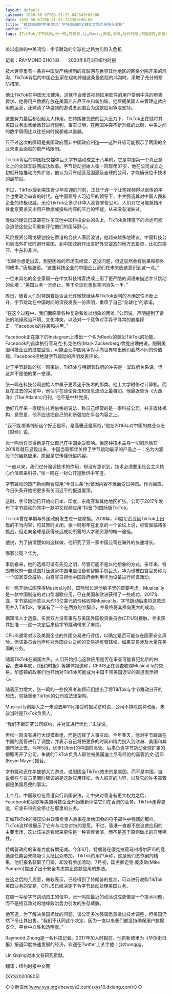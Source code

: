 ```yaml
---
layout: default
Lastmod: 2020-08-07T06:21:25.842649+00:00
date: 2020-08-07T06:21:23.773388+00:00
title: "难以逾越的中美鸿沟：字节跳动的全球化之路为何陷入危机"
author: ""
tags: [TikTok,字节跳动,张一鸣,特朗普,ly,Music,朱骏,业务,纽约时报,中国政府,新语丝]
---
```


难以逾越的中美鸿沟：字节跳动的全球化之路为何陷入危机

记者：RAYMOND ZHONG　　2020年8月3日纽约时报

技术世界里有一条将中国受严格控制的互联网与世界其他地区的网络分隔开来的鸿沟，TikTok背后的中国企业家在起初跨越这条最危险的鸿沟时，采取了充分的预防措施。

他让TikTok在中国无法使用，这就不会使该视频应用软件的用户受到中共的审查要求。他将用户数据存放在美国弗吉尼亚州和新加坡。他雇佣美国人来管理这款应用的运营，还聘请了华盛顿的游说者到国会为这款应用争取支持。

这些努力最后都没起太大作用。在特朗普总统的巨大压力下，TikTok正在就将其美国业务出售给微软进行谈判。事实证明，在两国冲突不断升级的此刻，中美之间的数字隔阂比以往任何时候都难以逾越。

只不过这次的障碍是美国政府而非中国政府制造——这种升级可能预示了两国的企业未来会面临的更严格限制。

TikTok背后的中国社交媒体巨头字节跳动成立于八年前，它是中国第一个真正意义上的全球互联网成功故事。字节跳动创始人张一鸣现年37岁，他在公司成立之初就开始推动海外扩张，他认为只有经营范围遍及全球的公司，才能确保位于技术的最前沿。

不过，TikTok受到美国青少年欢迎的时刻，正处于连一个让短视频得以疯传的平台也受政治审查的时代。在中国领导人习近平的领导下，中共强调其对中国人民和企业的终极权威。无论TikTok让多少非华人高管掌管公司，人们对它可能抵挡不住北京要求交出用户数据或操纵内容的压力的怀疑，从来没有消失过。

类似的疑云已笼罩在许多其他中国科技企业的头上。TikTok急转直下的命运可能会迫使这些公司重新评估他们的国际野心。

风险投资公司戈壁创投在香港的合伙人唐启波说，他越来越多地建议，中国科技公司到海外扩张时避开美国，到中国政府作出友好外交姿态的地方去投资，比如东南亚、中东和非洲。

“如果你想走出去，到更困难的市场去经营，这没问题，但这显然会有后果和额外的成本，”唐启波说。“这些科技企业的中国企业家们在未来应该意识到这一点。”

一位未具名的企业家周一在中文科技博客虎嗅上用了更严酷的词语来描述字节跳动的处境：“美国业务一旦终止，等于全球化想象空间消失一半。”

周日，随着人们对特朗普是否会允许微软继续与TikTok谈判的不确定性不断上升，字节跳动在中国时间的深夜发表一份声明，重申了自己“全球化”的承诺。

“在这个过程中，我们面临着各种复杂和难以想象的困难，”公司说。声明提到了紧张的地缘政治环境、文化冲突，以及对一个竞争对手异乎寻常的直接抨击，“Facebook的抄袭和抹黑。”

Facebook正在旗下的Instagram上推出一个名为Reels的类似TikTok的功能。Facebook的首席执行官马克·扎克伯格(Mark Zuckerberg)曾提出理由说，削弱美国科技企业的过度监管，可能会让中国竞争对手向世界输出他们截然不同的价值观。Facebook拒绝就字节跳动的声明发表评论。

对于字节跳动的张一鸣来说，TikTok与特朗普政府的冲突是一堂政府关系课，但这并不是他的第一堂课。

张一鸣在科技公司创始人中属于更着迷于技术的那类。他上大学时修过计算机，而且在过去的采访中，他似乎在谈论算法和信息流动上最自如。他最近告诉《大西洋》(The Atlantic)月刊，他不是中共党员。

他好几年来一直模仿扎克伯格的说法，称自己经营的是一家科技公司，并非媒体机构，意思是，他不应该把自己的判断强加在平台内容之上。

“我不能准确判断这个好还是坏，是高雅还是庸俗，”他在2016年对中国的商业杂志《财经》说。

张一鸣也许觉得他是在让自己在中国免受影响。但这种技术主导一切的危险在2018年就已显现出来，中国当局那年关停了字节跳动最早的产品之一：名为内涵段子的幽默应用，原因是它传播低俗内容。

“一直以来，我们过分强调技术的作用，却没有意识到，技术必须要用社会主义核心价值观来引导，”张一鸣在一封公开道歉信中写道。

字节跳动的热门新闻聚合应用“今日头条”也曾因内容不雅而受过抨击。作为回应，今日头条开始把更多有关习近平的报道置顶。

这时，字节跳动已开始向日本、印度、东南亚和其他地区扩张。公司于2017年发布了字节跳动的其中一款中文视频应用“抖音”的国际版TikTok。

TikTok曾在早期与外国政府发生过一些摩擦。2018年，印度尼西亚因TikTok上出现的不当内容，将其暂时关闭。张一鸣那年在北京的一个论坛上说，尽管面临诸多挑战，但走向全球是获得长远成功所需的人才和资源的唯一途径。

他说，为了搞清楚如何这样做，他研究了另一家中国公司在海外的快速增长。

哪家公司？华为。

事后看来，他的选择可谓有先见之明，尽管可能不是以他想象的方式。多年来，特朗普政府一直试图打压这家中国电信设备和智能手机巨头。华为也被白宫官员称为一个国家安全威胁，白宫官员担忧中国政府会利用华为设备进行间谍活动。

张一鸣开始试图获得Musical.ly时，国际增长是他脑子里的首要考虑。Musical.ly是一款中国制造的对口型唱歌应用，已在美国和欧洲获得了一些成功。2017年底，字节跳动同意以大约10亿美元的价格收购Musical.ly。字节跳动后来将这款应用并入TikTok，使其有了一个在西方的立脚点，并最终将其推向更大的成功。

据知情人士透露，买卖双方没有事先与美国外国投资委员会(CFIUS)接触，寻求获其批准——这一决定后来给字节跳动带来了麻烦。

CFIUS通常对涉及美国企业的外国交易进行评估，以确定是否可能存在国家安全风险。但该委员会也声称对外国企业之间的交易拥有管辖权，如果交易涉及大量在美国的业务。

随着TikTok在美国大热，人们开始担心这款应用是否在审查可能冒犯北京的内容。去年年底，《纽约时报》等媒体报道称，CFIUS正在调查收购Musical.ly的交易。华盛顿的政客们也开始对TikTok可能成为中国干预美国选举的渠道表示担心。

随着压力增大，张一鸣的一些投资者和顾问们提出了将TikTok与字节跳动分开的想法，包括重组TikTok的公司或法律架构。

Musical.ly创始人之一朱骏去年11月接受时报采访时说，公司不排除这种改组，朱骏当时是TikTok负责人。

“我们不断研究公司结构，并对其进行优化，”朱骏说。

但张一鸣没有进行大规模重组，而是选择了人事变动。今年春天，他对字节跳动在中国的高管进行了调整，并表示自己将把更多的时间和精力投入到欧洲、美国和其他市场上去。今年5月，优步(Uber)的中国前高管、后来负责字节跳动全球扩张的柳甄离开了公司。朱骏的TikTok负责人职位被美国迪士尼有经验的高管凯文·迈耶(Kevin Mayer)接替。

字节跳动还在华盛顿大力游说，说服国会TikTok效忠的是美国，而不是中国。游说者在与议员见面时强调的是这款应用轻松、令人振奋的内容，以及它的许多高管都是美国居民的事实。

上个月，中国政府在香港实行新国安法，让中央对香港有更大权力之后，Facebook和谷歌等美国科技企业开始重新评估它们在香港的业务。TikTok走得更远，它宣布将完全停止在那里的业务。

正如TikTok的美国公共政策负责人后来在发给国会的电子邮件中强调的那样，TikTok这样做展示了它有与北京对抗的意愿。不过，香港一直都不是这款应用的主要市场，这让该决定看起来更像是一种宣传表演，而不是基于原则做出的自我牺牲。

特朗普政府的审查力度有增无减。今年6月，特朗普在俄克拉荷马州塔尔萨市的竞选连任集会未能吸引大批民众参加。TikTok的用户声称，这是他们恶作剧的结果，他们报名获取了门票，却没有参加活动。7月初，国务卿迈克·庞皮欧(Mike Pompeo)提出了出于安全考虑禁止这款应用的想法。

在这之后的几周里，微软表示，已经得到了特朗普的批准，可以进行收购TikTok美国业务的交易。CFIUS已经决定下令字节跳动处理美国业务。

在周一写给字节跳动员工的信中，张一鸣把最近的动荡说成更像是一个技术问题，而不是相互敌对的地缘政治势力引发的生存威胁。

他写道，为了解决美国担忧的问题，该公司多次强调愿意做出技术调整，但美国仍然下令让其出售。“我们不认同这个决定，因为一直以来我们都坚持确保用户数据安全、平台中立性和透明度。”

Raymond Zhong是一名科技记者。2017年加入时报前，他自新德里为《华尔街日报》报道印度快速发展的经济。欢迎在Twitter上关注他：@zhonggg。

Lin Qiqing对本文有研究贡献。

翻译：纽约时报中文网

(XYS20200805)

◇◇新语丝(www.xys.org)(newxys2.com)(xys10.dxiong.com)◇◇

